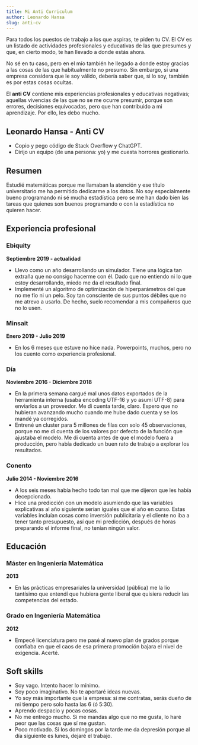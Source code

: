 ```yaml
---
title: Mi Anti Curriculum
author: Leonardo Hansa
slug: anti-cv
---
```


Para todos los puestos de trabajo a los que aspiras, te piden tu CV. El CV es un listado de actividades profesionales y educativas de las que presumes y que, en cierto modo, te han llevado a donde estás ahora. 

No sé en tu caso, pero en el mío también he llegado a donde estoy gracias a las cosas de las que habitualmente no presumo. Sin embargo, si una empresa considera que le soy válido, debería saber que, si lo soy, también es por estas cosas ocultas. 

El **anti CV** contiene mis experiencias profesionales y educativas negativas; aquellas vivencias de las que no se me ocurre presumir, porque son errores, decisiones equivocadas, pero que han contribuido a mi aprendizaje. Por ello, les debo mucho. 

## Leonardo Hansa - Anti CV

- Copio y pego código de Stack Overflow y ChatGPT. 
- Dirijo un equipo (de una persona: yo) y me cuesta horrores gestionarlo.

## Resumen

Estudié matemáticas porque me llamaban la atención y ese título universitario me ha permitido dedicarme a los datos. No soy especialmente bueno programando ni sé mucha estadística pero se me han dado bien las tareas que quienes son buenos programando o con la estadística no quieren hacer. 

## Experiencia profesional

### Ebiquity 

**Septiembre 2019 - actualidad**

- Llevo como un año desarrollando un simulador. Tiene una lógica tan extraña que no consigo hacerme con él. Dado que no entiendo ni lo que estoy desarrollando, miedo me da el resultado final. 
- Implementé un algoritmo de optimización de hiperparámetros del que no me fío ni un pelo. Soy tan consciente de sus puntos débiles que no me atrevo a usarlo. De hecho, suelo recomendar a mis compañeros que no lo usen.

### Minsait 

**Enero 2019 - Julio 2019**

- En los 6 meses que estuve no hice nada. Powerpoints, muchos, pero no los cuento como experiencia profesional.

### Día 

**Noviembre 2016 - Diciembre 2018**

- En la primera semana cargué mal unos datos exportados de la herramienta interna (usaba encoding UTF-16 y yo asumí UTF-8) para enviarlos a un proveedor. Me di cuenta tarde, claro. Espero que no hubieran avanzando mucho cuando me hube dado cuenta y se los mandé ya corregidos.
- Entrené un cluster para 5 millones de filas con solo 45 observaciones, porque no me di cuenta de los valores por defecto de la función que ajustaba el modelo. Me di cuenta antes de que el modelo fuera a producción, pero había dedicado un buen rato de trabajo a explorar los resultados.

### Conento 

**Julio 2014 - Noviembre 2016**

- A los seis meses había hecho todo tan mal que me dijeron que les había decepcionado. 
- Hice una predicción con un modelo asumiendo que las variables explicativas al año siguiente serían iguales que el año en curso. Estas variables incluían cosas como inversión publicitaria y el cliente no iba a tener tanto presupuesto, así que mi predicción, después de horas preparando el informe final, no tenían ningún valor.



## Educación

### Máster en Ingeniería Matemática

**2013**

- En las prácticas empresariales la universidad (pública) me la lio tantísimo que entendí que hubiera gente liberal que quisiera reducir las competencias del estado. 

### Grado en Ingeniería Matemática

**2012**

- Empecé licenciatura pero me pasé al nuevo plan de grados porque confiaba en que el caos de esa primera promoción bajara el nivel de exigencia. Acerté.

## Soft skills

- Soy vago. Intento hacer lo mínimo.
- Soy poco imaginativo. No te aportaré ideas nuevas. 
- Yo soy más importante que la empresa: si me contratas, serás dueño de mi tiempo pero solo hasta las 6 (ó 5:30).
- Aprendo despacio y pocas cosas. 
- No me entrego mucho. Si me mandas algo que no me gusta, lo haré peor que las cosas que sí me gustan.
- Poco motivado. Si los domingos por la tarde me da depresión porque al día siguiente es lunes, dejaré el trabajo.



